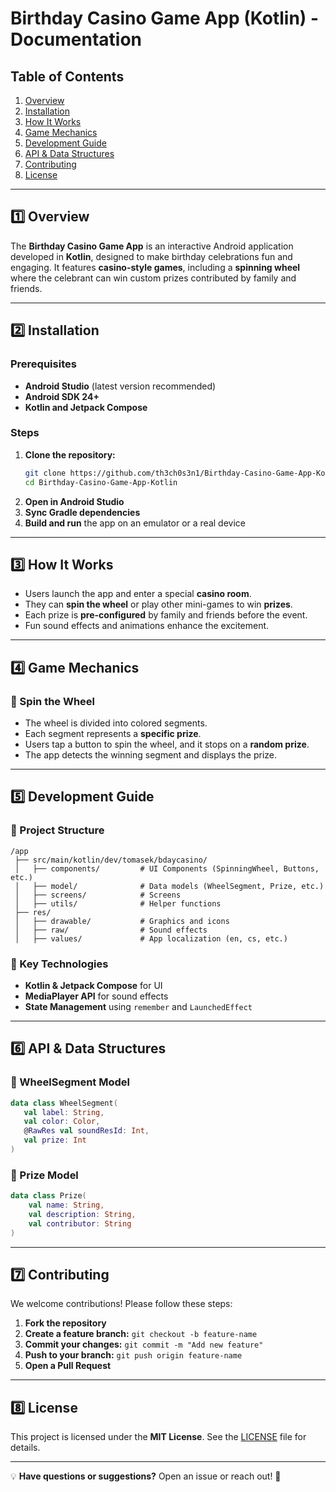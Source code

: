 # Birthday Casino Game App (Kotlin) - Documentation

## Table of Contents
1. [Overview](#1️⃣-overview)
2. [Installation](#2️⃣-installation)
3. [How It Works](#3️⃣-how-it-works)
4. [Game Mechanics](#4️⃣-game-mechanics)
5. [Development Guide](#5️⃣-development-guide)
6. [API & Data Structures](#6️⃣-api--data-structures)
7. [Contributing](#7️⃣-contributing)
8. [License](#8️⃣-license)

---

## 1️⃣ Overview
The **Birthday Casino Game App** is an interactive Android application developed in **Kotlin**, designed to make birthday celebrations fun and engaging. It features **casino-style games**, including a **spinning wheel** where the celebrant can win custom prizes contributed by family and friends.

---

## 2️⃣ Installation
### Prerequisites
- **Android Studio** (latest version recommended)
- **Android SDK 24+**
- **Kotlin and Jetpack Compose**

### Steps
1. **Clone the repository:**
   ```sh
   git clone https://github.com/th3ch0s3n1/Birthday-Casino-Game-App-Kotlin.git
   cd Birthday-Casino-Game-App-Kotlin
   ```
2. **Open in Android Studio**
3. **Sync Gradle dependencies**
4. **Build and run** the app on an emulator or a real device

---

## 3️⃣ How It Works
- Users launch the app and enter a special **casino room**.
- They can **spin the wheel** or play other mini-games to win **prizes**.
- Each prize is **pre-configured** by family and friends before the event.
- Fun sound effects and animations enhance the excitement.

---

## 4️⃣ Game Mechanics
### 🎡 Spin the Wheel
- The wheel is divided into colored segments.
- Each segment represents a **specific prize**.
- Users tap a button to spin the wheel, and it stops on a **random prize**.
- The app detects the winning segment and displays the prize.

---

## 5️⃣ Development Guide
### 📂 Project Structure
```
/app
 ├── src/main/kotlin/dev/tomasek/bdaycasino/
 │   ├── components/         # UI Components (SpinningWheel, Buttons, etc.)
 │   ├── model/              # Data models (WheelSegment, Prize, etc.)
 │   ├── screens/            # Screens
 │   ├── utils/              # Helper functions
 ├── res/
 │   ├── drawable/           # Graphics and icons
 │   ├── raw/                # Sound effects
 │   ├── values/             # App localization (en, cs, etc.)
```

### 🚀 Key Technologies
- **Kotlin & Jetpack Compose** for UI
- **MediaPlayer API** for sound effects
- **State Management** using `remember` and `LaunchedEffect`

---

## 6️⃣ API & Data Structures
### 🎨 WheelSegment Model
```kotlin
data class WheelSegment(
   val label: String,
   val color: Color,
   @RawRes val soundResId: Int,
   val prize: Int
)
```
### 🎯 Prize Model
```kotlin
data class Prize(
    val name: String,
    val description: String,
    val contributor: String
)
```

---

## 7️⃣ Contributing
We welcome contributions! Please follow these steps:
1. **Fork the repository**
2. **Create a feature branch:** `git checkout -b feature-name`
3. **Commit your changes:** `git commit -m "Add new feature"`
4. **Push to your branch:** `git push origin feature-name`
5. **Open a Pull Request**

---

## 8️⃣ License
This project is licensed under the **MIT License**. See the [LICENSE](../LICENSE) file for details.

---

💡 **Have questions or suggestions?** Open an issue or reach out! 🚀

